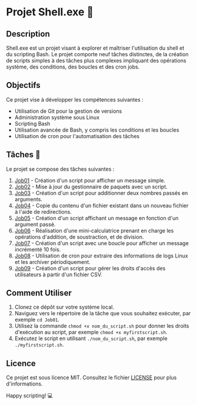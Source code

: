 
# Projet Shell.exe 🚀

## Description
Shell.exe est un projet visant à explorer et maîtriser l'utilisation du shell et du scripting Bash. Le projet comporte neuf tâches distinctes, de la création de scripts simples à des tâches plus complexes impliquant des opérations système, des conditions, des boucles et des cron jobs.

## Objectifs
Ce projet vise à développer les compétences suivantes :
- Utilisation de Git pour la gestion de versions
- Administration système sous Linux
- Scripting Bash
- Utilisation avancée de Bash, y compris les conditions et les boucles
- Utilisation de cron pour l'automatisation des tâches

## Tâches 📂
Le projet se compose des tâches suivantes :
1. [Job01](./Job01) - Création d'un script pour afficher un message simple.
2. [Job02](./Job02) - Mise à jour du gestionnaire de paquets avec un script.
3. [Job03](./Job03) - Création d'un script pour additionner deux nombres passés en arguments.
4. [Job04](./Job04) - Copie du contenu d'un fichier existant dans un nouveau fichier à l'aide de redirections.
5. [Job05](./Job05) - Création d'un script affichant un message en fonction d'un argument passé.
6. [Job06](./Job06) - Réalisation d'une mini-calculatrice prenant en charge les opérations d'addition, de soustraction, et de division.
7. [Job07](./Job07) - Création d'un script avec une boucle pour afficher un message incrémenté 10 fois.
8. [Job08](./Job08) - Utilisation de cron pour extraire des informations de logs Linux et les archiver périodiquement.
9. [Job09](./Job09) - Création d'un script pour gérer les droits d'accès des utilisateurs à partir d'un fichier CSV.

## Comment Utiliser
1. Clonez ce dépôt sur votre système local.
2. Naviguez vers le répertoire de la tâche que vous souhaitez exécuter, par exemple `cd Job01`.
3. Utilisez la commande `chmod +x nom_du_script.sh` pour donner les droits d'exécution au script, par exemple `chmod +x myfirstscript.sh`.
4. Exécutez le script en utilisant `./nom_du_script.sh`, par exemple `./myfirstscript.sh`.

## Licence
Ce projet est sous licence MIT. Consultez le fichier [LICENSE](./LICENSE) pour plus d'informations.

Happy scripting! 💻